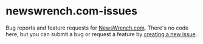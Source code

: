 # newswrench.com-issues

Bug reports and feature requests for [NewsWrench.com][nw]. There's no code here,
but you can submit a bug or request a feature by [creating a new issue][is].

[nw]: https://newswrench.com
[is]: https://github.com/newswrench/newswrench.com-issues/issues/new
